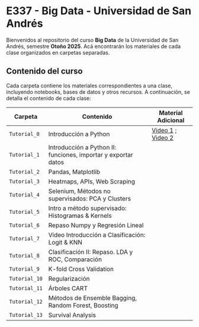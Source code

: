 # E337 - Big Data - Universidad de San Andrés

Bienvenidos al repositorio del curso **Big Data** de la Universidad de San Andrés, semestre **Otoño 2025**. Acá encontrarán los materiales de cada clase organizados en carpetas separadas.

## Contenido del curso

Cada carpeta contiene los materiales correspondientes a una clase, incluyendo notebooks, bases de datos y otros recursos. A continuación, se detalla el contenido de cada clase:

| Carpeta | Contenido | Material Adicional |
|---------|----------|-------|
| `Tutorial_0` | Introducción a Python | [Video 1](https://www.youtube.com/watch?v=sOtji0xmh7s) ; [Video 2](https://www.youtube.com/watch?v=38IaSumrHMw) |
| `Tutorial_1` | Introducción a Python II: funciones, importar y exportar datos  | |
| `Tutorial_2` | Pandas, Matplotlib | |
| `Tutorial_3` | Heatmaps, APIs, Web Scraping | |
| `Tutorial_4` | Selenium, Métodos no supervisados: PCA y Clusters | |
| `Tutorial_5` | Intro a método supervisado: Histogramas & Kernels | |
| `Tutorial_6` | Repaso Numpy y Regresión Lineal | |
| `Tutorial_7` | Video Introducción a Clasificación: Logit & KNN | |
| `Tutorial_8` | Clasificación II: Repaso. LDA y ROC, Comparación | |
| `Tutorial_9` | K-fold Cross Validation | |
| `Tutorial_10` | Regularización | |
| `Tutorial_11` | Árboles CART | |
| `Tutorial_12` | Métodos de Ensemble Bagging, Random Forest, Boosting | |
| `Tutorial_13` | Survival Analysis | |
